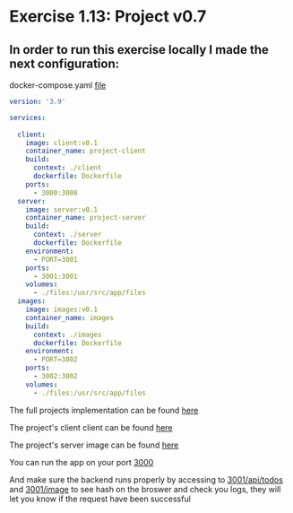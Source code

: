 # Exercise 1.13: Project v0.7

## In order to run this exercise locally I made the next configuration:
docker-compose.yaml [file](./docker-compose.yml)
```yaml
version: '3.9'

services:
  
  client:
    image: client:v0.1
    container_name: project-client
    build:
      context: ./client
      dockerfile: Dockerfile
    ports:
      - 3000:3000
  server:
    image: server:v0.1
    container_name: project-server
    build:
      context: ./server
      dockerfile: Dockerfile
    environment:
      - PORT=3001
    ports:
      - 3001:3001
    volumes:
      - ./files:/usr/src/app/files
  images:
    image: images:v0.1
    container_name: images
    build:
      context: ./images
      dockerfile: Dockerfile
    environment:
      - PORT=3002
    ports:
      - 3002:3002
    volumes:
      - ./files:/usr/src/app/files
```

The full projects implementation can be found [here](./project/)

The project's client client can be found [here](https://hub.docker.com/r/sirpacoder/client)

The project's server image can be found [here](https://hub.docker.com/r/sirpacoder/server)

You can run the app on your port  [3000](http://localhost:3000)

And make sure the backend runs properly by accessing to [3001/api/todos](http://localhost:3001/api/todos) and [3001/image](http://localhost:3002/image) to see hash on the broswer and check you logs, they will let you know if the request have been successful
